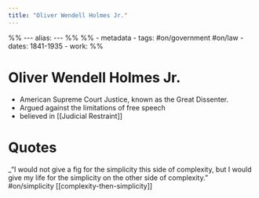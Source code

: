 ```yaml
---
title: "Oliver Wendell Holmes Jr."
---
```

%% ---
alias: 
--- %%
%% - metadata
	- tags: #on/government #on/law
	- dates: 1841-1935
	- work: %%

# Oliver Wendell Holmes Jr.
 - American Supreme Court Justice, known as the Great Dissenter.
 - Argued against the limitations of free speech
 - believed in [[Judicial Restraint]]


# Quotes
_“I would not give a fig for the simplicity this side of complexity, but I would give my life for the simplicity on the other side of complexity.” #on/simplicity [[complexity-then-simplicity]]